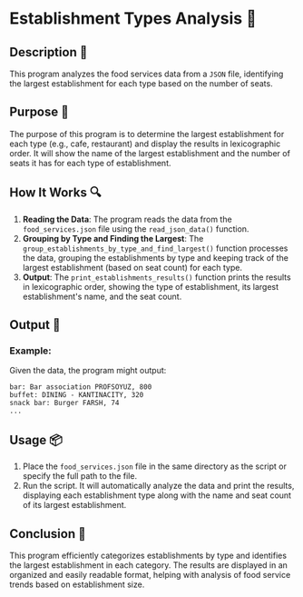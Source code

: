 # Establishment Types Analysis 📝

## Description 📝

This program analyzes the food services data from a `JSON` file, identifying the largest establishment for each type based on the number of seats.

## Purpose 🎯

The purpose of this program is to determine the largest establishment for each type (e.g., cafe, restaurant) and display the results in lexicographic order.
It will show the name of the largest establishment and the number of seats it has for each type of establishment.

## How It Works 🔍

1. **Reading the Data**: The program reads the data from the `food_services.json` file using the `read_json_data()` function.
2. **Grouping by Type and Finding the Largest**: The `group_establishments_by_type_and_find_largest()` function processes the data, grouping the establishments by type and keeping track of the largest establishment (based on seat count) for each type.
3. **Output**: The `print_establishments_results()` function prints the results in lexicographic order, showing the type of establishment, its largest establishment's name, and the seat count.

## Output 📜

### Example:

Given the data, the program might output:

```
bar: Bar association PROFSOYUZ, 800
buffet: DINING - KANTINACITY, 320
snack bar: Burger FARSH, 74
...
```

## Usage 📦

1. Place the `food_services.json` file in the same directory as the script or specify the full path to the file.
2. Run the script. It will automatically analyze the data and print the results, displaying each establishment type along with the name and seat count of its largest establishment.

## Conclusion 🚀

This program efficiently categorizes establishments by type and identifies the largest establishment in each category.
The results are displayed in an organized and easily readable format, helping with analysis of food service trends based on establishment size.

